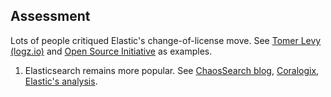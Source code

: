 ## Assessment

Lots of people critiqued Elastic's change-of-license move. See [Tomer Levy (logz.io)](https://logz.io/blog/open-source-elasticsearch-doubling-down) and [Open Source Initiative](https://opensource.org/blog/the-sspl-is-not-an-open-source-license) as examples.

1. Elasticsearch remains more popular. See [ChaosSearch blog](https://www.chaossearch.io/blog/opensearch-vs-elasticsearch-comparison), [Coralogix](https://coralogix.com/guides/elasticsearch/elasticsearch-vs-opensearch-key-differences/), [Elastic's analysis](https://www.elastic.co/elasticsearch/opensearch).

